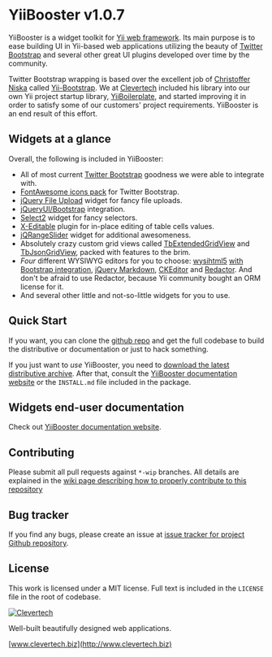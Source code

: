 YiiBooster v1.0.7
==========

YiiBooster is a widget toolkit for [Yii web framework](http://www.yiiframework.com).
Its main purpose is to ease building UI in Yii-based web applications utilizing the beauty of [Twitter Bootstrap][twitter-bootstrap]
and several other great UI plugins developed over time by the community.

Twitter Bootstrap wrapping is based over the excellent job of [Christoffer Niska](https://twitter.com/Crisu83) called [Yii-Bootstrap](http://www.cniska.net/yii-bootstrap/).
We at [Clevertech](http://clevertech.biz) included his library into our own Yii project startup library, [YiiBoilerplate](http://github.com/clevertech/yiiboilerplate),
and started improving it in order to satisfy some of our customers' project requirements.
YiiBooster is an end result of this effort.

## Widgets at a glance
Overall, the following is included in YiiBooster:

* All of most current [Twitter Bootstrap][twitter-bootstrap] goodness we were able to integrate with.
* [FontAwesome icons pack](http://fortawesome.github.io/Font-Awesome/) for Twitter Bootstrap.
* [jQuery File Upload](https://github.com/blueimp/jQuery-File-Upload) widget for fancy file uploads.
* [jQueryUI/Bootstrap](http://addyosmani.github.io/jquery-ui-bootstrap/) integration.
* [Select2](http://ivaynberg.github.io/select2/) widget for fancy selectors.
* [X-Editable](http://vitalets.github.io/x-editable/) plugin for in-place editing of table cells values.
* [jQRangeSlider](http://ghusse.github.io/jQRangeSlider/) widget for additional awesomeness.
* Absolutely crazy custom grid views called [TbExtendedGridView](http://yii-booster.clevertech.biz/extended-grid.html)
and [TbJsonGridView](http://yii-booster.clevertech.biz/json-grid.html), packed with features to the brim.
* *Four* different WYSIWYG editors for you to choose: [wysihtml5](https://github.com/xing/wysihtml5) [with Bootstrap integration](https://github.com/jhollingworth/bootstrap-wysihtml5),
[jQuery Markdown](https://github.com/arhpreston/jquery-markdown), [CKEditor](http://ckeditor.com/) and [Redactor](http://imperavi.com/redactor/).
And don't be afraid to use Redactor, because Yii community bought an ORM license for it.
* And several other little and not-so-little widgets for you to use.

## Quick Start

If you want, you can clone the [github repo](https://github.com/clevertech/YiiBooster) and get the full codebase
to build the distributive or documentation or just to hack something.

If you just want to _use_ YiiBooster, you need to [download the latest distributive archive](https://github.com/clevertech/YiiBooster/zipball/master).
After that, consult the [YiiBooster documentation website][booster-docs] or the `INSTALL.md` file included in the package.

## Widgets end-user documentation
Check out [YiiBooster documentation website][booster-docs].

## Contributing
Please submit all pull requests against `*-wip` branches.
All details are explained in the [wiki page describing how to properly contribute to this repository](https://github.com/clevertech/YiiBooster/wiki/How-to-contribute-to-this-repository)

## Bug tracker
If you find any bugs, please create an issue at [issue tracker for project Github repository](https://github.com/clevertech/YiiBooster/issues).

## License
This work is licensed under a MIT license. Full text is included in the `LICENSE` file in the root of codebase.

[![Clevertech](http://clevertech.biz/images/slir/w54-h36-c54:36/images/site/index/home/clevertech-logo.png)](http://www.clevertech.biz)

Well-built beautifully designed web applications.

[www.clevertech.biz](http://www.clevertech.biz)

[twitter-bootstrap]: http://twitter.github.com/bootstrap/
[booster-docs]: http://yii-booster.clevertech.biz/
